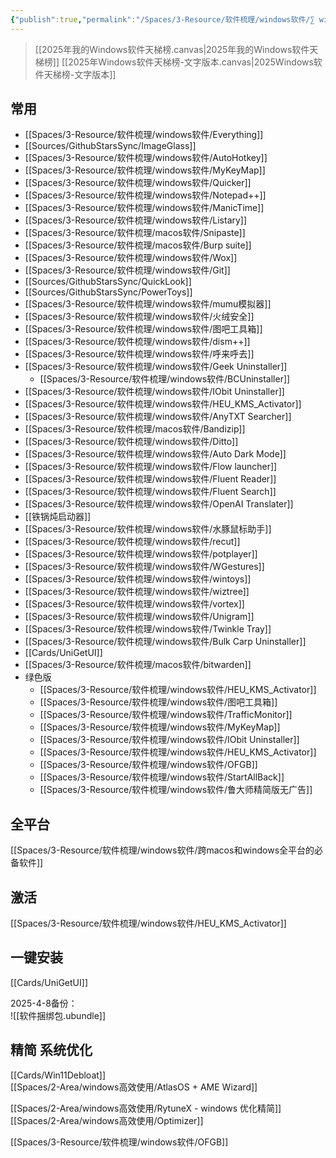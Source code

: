 ```yaml
---
{"publish":true,"permalink":"/Spaces/3-Resource/软件梳理/windows软件/∑ windows必备软件.md","aliases":"∑ windows必装软件","title":"∑ windows必备软件","created":"2022-06-09","modified":"2025-06-27","published":"2025-07-20T14:08:05.955+08:00","cssclasses":""}
---
```



> [[2025年我的Windows软件天梯榜.canvas|2025年我的Windows软件天梯榜]]
> [[2025年Windows软件天梯榜-文字版本.canvas|2025Windows软件天梯榜-文字版本]]

## 常用

- [[Spaces/3-Resource/软件梳理/windows软件/Everything]]
- [[Sources/GithubStarsSync/ImageGlass]]
- [[Spaces/3-Resource/软件梳理/windows软件/AutoHotkey]]
- [[Spaces/3-Resource/软件梳理/windows软件/MyKeyMap]]
- [[Spaces/3-Resource/软件梳理/windows软件/Quicker]]
- [[Spaces/3-Resource/软件梳理/windows软件/Notepad++]]
- [[Spaces/3-Resource/软件梳理/windows软件/ManicTime]]
- [[Spaces/3-Resource/软件梳理/windows软件/Listary]]
- [[Spaces/3-Resource/软件梳理/macos软件/Snipaste]]
- [[Spaces/3-Resource/软件梳理/macos软件/Burp suite]]
- [[Spaces/3-Resource/软件梳理/windows软件/Wox]]
- [[Spaces/3-Resource/软件梳理/windows软件/Git]]
- [[Sources/GithubStarsSync/QuickLook]]
- [[Sources/GithubStarsSync/PowerToys]]
- [[Spaces/3-Resource/软件梳理/windows软件/mumu模拟器]]
- [[Spaces/3-Resource/软件梳理/windows软件/火绒安全]]
- [[Spaces/3-Resource/软件梳理/windows软件/图吧工具箱]]
- [[Spaces/3-Resource/软件梳理/windows软件/dism++]]
- [[Spaces/3-Resource/软件梳理/windows软件/呼来呼去]]
- [[Spaces/3-Resource/软件梳理/windows软件/Geek Uninstaller]]
	- [[Spaces/3-Resource/软件梳理/windows软件/BCUninstaller]]
- [[Spaces/3-Resource/软件梳理/windows软件/IObit Uninstaller]]
- [[Spaces/3-Resource/软件梳理/windows软件/HEU_KMS_Activator]]
- [[Spaces/3-Resource/软件梳理/windows软件/AnyTXT Searcher]]
- [[Spaces/3-Resource/软件梳理/macos软件/Bandizip]]
- [[Spaces/3-Resource/软件梳理/windows软件/Ditto]]
- [[Spaces/3-Resource/软件梳理/windows软件/Auto Dark Mode]]
- [[Spaces/3-Resource/软件梳理/windows软件/Flow launcher]]
- [[Spaces/3-Resource/软件梳理/windows软件/Fluent Reader]]
- [[Spaces/3-Resource/软件梳理/windows软件/Fluent Search]]
- [[Spaces/3-Resource/软件梳理/windows软件/OpenAI Translater]]
- [[铁锅炖启动器]]
- [[Spaces/3-Resource/软件梳理/windows软件/水豚鼠标助手]]
- [[Spaces/3-Resource/软件梳理/windows软件/recut]]
- [[Spaces/3-Resource/软件梳理/windows软件/potplayer]]
- [[Spaces/3-Resource/软件梳理/windows软件/WGestures]]
- [[Spaces/3-Resource/软件梳理/windows软件/wintoys]]
- [[Spaces/3-Resource/软件梳理/windows软件/wiztree]]
- [[Spaces/3-Resource/软件梳理/windows软件/vortex]]
- [[Spaces/3-Resource/软件梳理/windows软件/Unigram]]
- [[Spaces/3-Resource/软件梳理/windows软件/Twinkle Tray]]
- [[Spaces/3-Resource/软件梳理/windows软件/Bulk Carp Uninstaller]]
- [[Cards/UniGetUI]]
- [[Spaces/3-Resource/软件梳理/macos软件/bitwarden]]
- 绿色版
	- [[Spaces/3-Resource/软件梳理/windows软件/HEU_KMS_Activator]]
	- [[Spaces/3-Resource/软件梳理/windows软件/图吧工具箱]]
	- [[Spaces/3-Resource/软件梳理/windows软件/TrafficMonitor]]
	- [[Spaces/3-Resource/软件梳理/windows软件/MyKeyMap]]
	- [[Spaces/3-Resource/软件梳理/windows软件/IObit Uninstaller]]
	- [[Spaces/3-Resource/软件梳理/windows软件/HEU_KMS_Activator]]
	- [[Spaces/3-Resource/软件梳理/windows软件/OFGB]]
	- [[Spaces/3-Resource/软件梳理/windows软件/StartAllBack]]
	- [[Spaces/3-Resource/软件梳理/windows软件/鲁大师精简版无广告]]

## 全平台

[[Spaces/3-Resource/软件梳理/windows软件/跨macos和windows全平台的必备软件]]

## 激活

[[Spaces/3-Resource/软件梳理/windows软件/HEU_KMS_Activator]]

## 一键安装

[[Cards/UniGetUI]]

2025-4-8备份：  
![[软件捆绑包.ubundle]]

## 精简 系统优化

[[Cards/Win11Debloat]]  
[[Spaces/2-Area/windows高效使用/AtlasOS + AME Wizard]]

[[Spaces/2-Area/windows高效使用/RytuneX - windows 优化精简]]  
[[Spaces/2-Area/windows高效使用/Optimizer]]

[[Spaces/3-Resource/软件梳理/windows软件/OFGB]]
